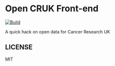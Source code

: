 # Open CRUK Front-end

[![Build](https://travis-ci.org/pebblecode/open-cruk-frontend.svg)](https://magnum.travis-ci.com/pebblecode/open-cruk-frontend)

A quick hack on open data for Cancer Research UK

## LICENSE

MIT 

